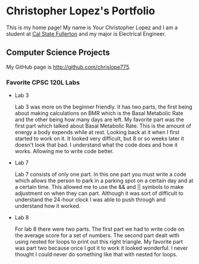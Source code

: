 # Christopher Lopez's Portfolio

This is my home page! My name is Your Christopher Lopez and I am a student at [Cal State Fullerton](http://www.fullerton.edu/) and my major is Electrical Engineer.

## Computer Science Projects

My GitHub page is http://github.com/chrislope775.

### Favorite CPSC 120L Labs

* Lab 3

    Lab 3 was more on the beginner friendly. It has two parts, the first being about making calculations on BMR which is the Basal Metabolic Rate and the other being how many days are left. My favorite part was the first part which talked about Basal Metabolic Rate. This is the amount of energy a body expends while at rest. Looking back at it when I first started to work on it. It looked very difficult, but 8 or so weeks later it doesn't look that bad. I understand what the code does and how it works. Allowing me to write code better. 

* Lab 7

    Lab 7 consists of only one part. In this one part you must write a code which allows the person to park in a parking spot on a certain day and at a certain time. This allowed me to use the && and || symbols to make adjustment on when they can part. Although it was sort of difficult to understand the 24-hour clock I was able to push through and understand how it worked. 

* Lab 8

    For lab 8 there were two parts. The first part we had to write code on the average score for a set of numbers. The second part dealt with using nested for loops to print out this right triangle. My favorite part was part two because once I got it to work it looked wonderful. I never thought I could never do something like that with nested for loops. 